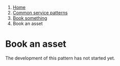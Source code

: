 1.  [Home](/docs/core/contents)
2.	[Common service patterns](/docs/core/common-service-patterns/overview)
3.  [Book something](/docs/core/common-service-patterns/service-patterns/book-something/overview)
4.  Book an asset

# Book an asset

The development of this pattern has not started yet.
